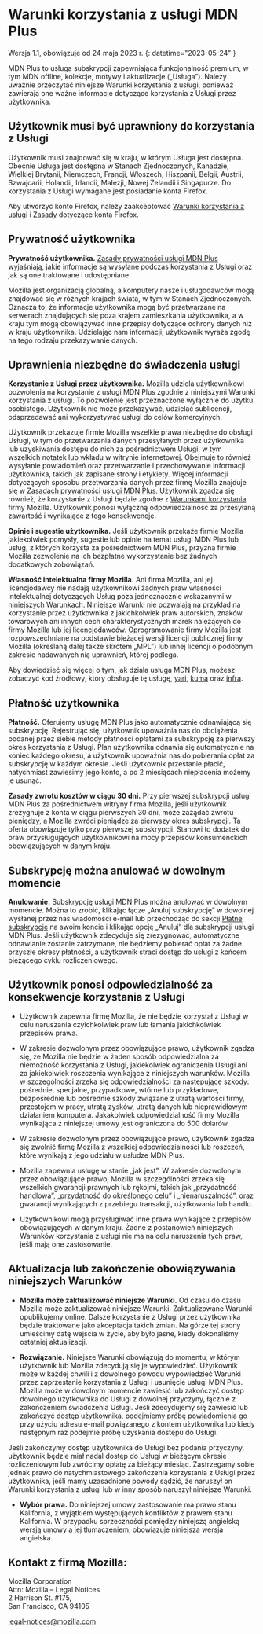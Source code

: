 ﻿# Warunki korzystania z usługi MDN Plus

Wersja 1.1, obowiązuje od 24 maja 2023 r.
{: datetime="2023-05-24" }

MDN Plus to usługa subskrypcji zapewniająca funkcjonalność premium, w tym MDN offline, kolekcje, motywy i aktualizacje („Usługa”). Należy uważnie przeczytać niniejsze Warunki korzystania z usługi, ponieważ zawierają one ważne informacje dotyczące korzystania z Usługi przez użytkownika.

## Użytkownik musi być uprawniony do korzystania z Usługi

Użytkownik musi znajdować się w kraju, w którym Usługa jest dostępna. Obecnie Usługa jest dostępna w Stanach Zjednoczonych, Kanadzie, Wielkiej Brytanii, Niemczech, Francji, Włoszech, Hiszpanii, Belgii, Austrii, Szwajcarii, Holandii, Irlandii, Malezji, Nowej Zelandii i Singapurze. Do korzystania z Usługi wymagane jest posiadanie konta Firefox.

Aby utworzyć konto Firefox, należy zaakceptować [Warunki korzystania z usługi](https://www.mozilla.org/about/legal/terms/services/) i [Zasady](https://www.mozilla.org/privacy/firefox/) dotyczące konta Firefox.

## Prywatność użytkownika

__Prywatność użytkownika.__ [Zasady prywatności usługi MDN Plus](https://www.mozilla.org/privacy/mdn-plus/) wyjaśniają, jakie informacje są wysyłane podczas korzystania z Usługi oraz jak są one traktowane i udostępniane.

Mozilla jest organizacją globalną, a komputery nasze i usługodawców mogą znajdować się w różnych krajach świata, w tym w Stanach Zjednoczonych. Oznacza to, że informacje użytkownika mogą być przetwarzane na serwerach znajdujących się poza krajem zamieszkania użytkownika, a w kraju tym mogą obowiązywać inne przepisy dotyczące ochrony danych niż w kraju użytkownika. Udzielając nam informacji, użytkownik wyraża zgodę na tego rodzaju przekazywanie danych.

## Uprawnienia niezbędne do świadczenia usługi

__Korzystanie z Usługi przez użytkownika.__ Mozilla udziela użytkownikowi pozwolenia na korzystanie z usługi MDN Plus zgodnie z niniejszymi Warunki korzystania z usługi. To pozwolenie jest przeznaczone wyłącznie do użytku osobistego. Użytkownik nie może przekazywać, udzielać sublicencji, odsprzedawać ani wykorzystywać usługi do celów komercyjnych.

Użytkownik przekazuje firmie Mozilla wszelkie prawa niezbędne do obsługi Usługi, w tym do przetwarzania danych przesyłanych przez użytkownika lub uzyskiwania dostępu do nich za pośrednictwem Usługi, w tym wszelkich notatek lub wkładu w witrynie internetowej. Obejmuje to również wysyłanie powiadomień oraz przetwarzanie i przechowywanie informacji użytkownika, takich jak zapisane strony i etykiety. Więcej informacji dotyczących sposobu przetwarzania danych przez firmę Mozilla znajduje się w [Zasadach prywatności usługi MDN Plus](https://www.mozilla.org/privacy/mdn-plus/).
Użytkownik zgadza się również, że korzystanie z Usługi będzie zgodne z [Warunkami korzystania](https://www.mozilla.org/about/legal/acceptable-use/) firmy Mozilla. Użytkownik ponosi wyłączną odpowiedzialność za przesyłaną zawartość i wynikające z tego konsekwencje.

__Opinie i sugestie użytkownika.__ Jeśli użytkownik przekaże firmie Mozilla jakiekolwiek pomysły, sugestie lub opinie na temat usługi MDN Plus lub usług, z których korzysta za pośrednictwem MDN Plus, przyzna firmie Mozilla zezwolenie na ich bezpłatne wykorzystanie bez żadnych dodatkowych zobowiązań.

__Własność intelektualna firmy Mozilla.__ Ani firma Mozilla, ani jej licencjodawcy nie nadają użytkownikowi żadnych praw własności intelektualnej dotyczących Usług poza jednoznacznie wskazanymi w niniejszych Warunkach. Niniejsze Warunki nie pozwalają na przykład na korzystanie przez użytkownika z jakichkolwiek praw autorskich, znaków towarowych ani innych cech charakterystycznych marek należących do firmy Mozilla lub jej licencjodawców. Oprogramowanie firmy Mozilla jest rozpowszechniane na podstawie bieżącej wersji licencji publicznej firmy Mozilla (określaną dalej także skrótem „MPL”) lub innej licencji o podobnym zakresie nadawanych nią uprawnień, której podlega.

Aby dowiedzieć się więcej o tym, jak działa usługa MDN Plus, możesz zobaczyć kod źródłowy, który obsługuje tę usługę, [yari](https://github.com/mdn/yari), [kuma](https://github.com/mdn/kuma) oraz [infra](https://github.com/mdn/infra).

## Płatność użytkownika

__Płatność.__ Oferujemy usługę MDN Plus jako automatycznie odnawiającą się subskrypcję. Rejestrując się, użytkownik upoważnia nas do obciążenia podanej przez siebie metody płatności opłatami za subskrypcję za pierwszy okres korzystania z Usługi. Plan użytkownika odnawia się automatycznie na koniec każdego okresu, a użytkownik upoważnia nas do pobierania opłat za subskrypcję w każdym okresie. Jeśli użytkownik przestanie płacić, natychmiast zawiesimy jego konto, a po 2 miesiącach niepłacenia możemy je usunąć.

__Zasady zwrotu kosztów w ciągu 30 dni.__ Przy pierwszej subskrypcji usługi MDN Plus za pośrednictwem witryny firma Mozilla, jeśli użytkownik zrezygnuje z konta w ciągu pierwszych 30 dni, może zażądać zwrotu pieniędzy, a Mozilla zwróci pieniądze za pierwszy okres subskrypcji. Ta oferta obowiązuje tylko przy pierwszej subskrypcji. Stanowi to dodatek do praw przysługujących użytkownikowi na mocy przepisów konsumenckich obowiązujących w danym kraju.

## Subskrypcję można anulować w dowolnym momencie

__Anulowanie.__ Subskrypcję usługi MDN Plus można anulować w dowolnym momencie. Można to zrobić, klikając łącze „Anuluj subskrypcję” w dowolnej wysłanej przez nas wiadomości e-mail lub przechodząc do sekcji [Płatne subskrypcje](https://subscriptions.firefox.com) na swoim koncie i klikając opcję „Anuluj” dla subskrypcji usługi MDN Plus. Jeśli użytkownik zdecyduje się zrezygnować, automatyczne odnawianie zostanie zatrzymane, nie będziemy pobierać opłat za żadne przyszłe okresy płatności, a użytkownik straci dostęp do usługi z końcem bieżącego cyklu rozliczeniowego.

## Użytkownik ponosi odpowiedzialność za konsekwencje korzystania z Usługi

* Użytkownik zapewnia firmę Mozilla, że nie będzie korzystał z Usługi w celu naruszania czyichkolwiek praw lub łamania jakichkolwiek przepisów prawa.

* W zakresie dozwolonym przez obowiązujące prawo, użytkownik zgadza się, że Mozilla nie będzie w żaden sposób odpowiedzialna za niemożność korzystania z Usługi, jakiekolwiek ograniczenia Usługi ani za jakiekolwiek roszczenia wynikające z niniejszych warunków. Mozilla w szczególności zrzeka się odpowiedzialności za następujące szkody: pośrednie, specjalne, przypadkowe, wtórne lub przykładowe, bezpośrednie lub pośrednie szkody związane z utratą wartości firmy, przestojem w pracy, utratą zysków, utratą danych lub nieprawidłowym działaniem komputera. Jakakolwiek odpowiedzialność firmy Mozilla wynikająca z niniejszej umowy jest ograniczona do 500 dolarów.

* W zakresie dozwolonym przez obowiązujące prawo, użytkownik zgadza się zwolnić firmę Mozilla z wszelkiej odpowiedzialności lub roszczeń, które wynikają z jego udziału w usłudze MDN Plus.

* Mozilla zapewnia usługę w stanie „jak jest”. W zakresie dozwolonym przez obowiązujące prawo, Mozilla w szczególności zrzeka się wszelkich gwarancji prawnych lub rękojmi, takich jak „przydatność handlowa”, „przydatność do określonego celu” i „nienaruszalność”, oraz gwarancji wynikających z przebiegu transakcji, użytkowania lub handlu.

* Użytkownikowi mogą przysługiwać inne prawa wynikające z przepisów obowiązujących w danym kraju. Żadne z postanowień niniejszych Warunków korzystania z usługi nie ma na celu naruszenia tych praw, jeśli mają one zastosowanie.

## Aktualizacja lub zakończenie obowiązywania niniejszych Warunków

* __Mozilla może zaktualizować niniejsze Warunki.__ Od czasu do czasu Mozilla może zaktualizować niniejsze Warunki. Zaktualizowane Warunki opublikujemy online. Dalsze korzystanie z Usługi przez użytkownika będzie traktowane jako akceptacja takich zmian. Na górze tej strony umieścimy datę wejścia w życie, aby było jasne, kiedy dokonaliśmy ostatniej aktualizacji.

* __Rozwiązanie.__ Niniejsze Warunki obowiązują do momentu, w którym użytkownik lub Mozilla zdecydują się je wypowiedzieć. Użytkownik może w każdej chwili i z dowolnego powodu wypowiedzieć Warunki przez zaprzestanie korzystania z Usługi i usunięcie usługi MDN Plus. Mozilla może w dowolnym momencie zawiesić lub zakończyć dostęp dowolnego użytkownika do Usługi z dowolnej przyczyny, łącznie z zakończeniem świadczenia Usługi. Jeśli zdecydujemy się zawiesić lub zakończyć dostęp użytkownika, podejmiemy próbę powiadomienia go przy użyciu adresu e-mail powiązanego z kontem użytkownika lub kiedy następnym raz podejmie próbę uzyskania dostępu do Usługi.

Jeśli zakończymy dostęp użytkownika do Usługi bez podania przyczyny, użytkownik będzie miał nadal dostęp do Usługi w bieżącym okresie rozliczeniowym lub zwrócimy opłatę za bieżący miesiąc. Zastrzegamy sobie jednak prawo do natychmiastowego zakończenia korzystania z Usługi przez użytkownika, jeśli mamy uzasadnione powody sądzić, że naruszył on Warunki korzystania z usługi lub w inny sposób naruszył niniejsze Warunki.

* __Wybór prawa.__ Do niniejszej umowy zastosowanie ma prawo stanu Kalifornia, z wyjątkiem występujących konfliktów z prawem stanu Kalifornia. W przypadku sprzeczności pomiędzy niniejszą angielską wersją umowy a jej tłumaczeniem, obowiązuje niniejsza wersja angielska.

## Kontakt z firmą Mozilla:

Mozilla Corporation  
Attn: Mozilla – Legal Notices  
2 Harrison St. #175,  
San Francisco, CA 94105  

legal-notices@mozilla.com
